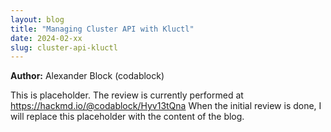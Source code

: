 ```yaml
---
layout: blog
title: "Managing Cluster API with Kluctl"
date: 2024-02-xx
slug: cluster-api-kluctl
---
```


**Author:** Alexander Block (codablock)

This is placeholder. The review is currently performed at https://hackmd.io/@codablock/Hyv13tQna
When the initial review is done, I will replace this placeholder with the content of the blog.